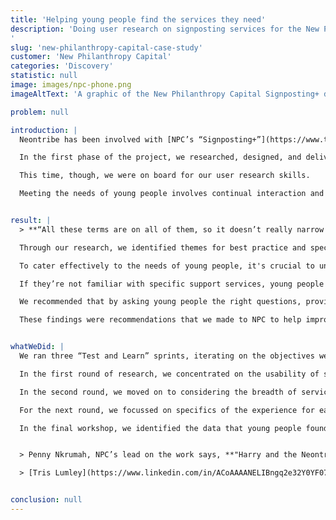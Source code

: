 ```yaml
---
title: 'Helping young people find the services they need'
description: 'Doing user research on signposting services for the New Philanthropy Capital (NPC)
'
slug: 'new-philanthropy-capital-case-study'
customer: 'New Philanthropy Capital'
categories: 'Discovery'
statistic: null
image: images/npc-phone.png
imageAltText: 'A graphic of the New Philanthropy Capital Signposting+ document'

problem: null

introduction: |
  Neontribe has been involved with [NPC’s “Signposting+”](https://www.thinknpc.org/examples-of-our-work/initiatives-were-working-on/signpost/) project since it began. Its core objective “to improve the quality of life for young people and communities, and the value that technology and data can bring to this” is dear to our hearts. We’ve been working on projects to benefit young people since we started up as an agency, and we’re proud of the impact we’ve helped deliver.

  In the first phase of the project, we researched, designed, and delivered “My Best Life”, a signposting site to help young people find services in Lambeth. NPC passed it on to young people’s advocacy organisation, Mind of my Own, and we helped them [rewrite it as a commercial product.](https://mindofmyown.org.uk/my-best-life/)

  This time, though, we were on board for our user research skills.

  Meeting the needs of young people involves continual interaction and collaboration with testers from the target audience, iteratively refining services based on their feedback, and that of other users. In the latest phase of the project, we’ve been looking at signposting through the eyes of a group of young people. 


result: |
  > **“All these terms are on all of them, so it doesn’t really narrow them down…I’d just want to search for support for dyslexia.”** -Young person, User Research Group

  Through our research, we identified themes for best practice and specific recommendations to the project partners that NPC was working with. Ultimately, the goal was to empower young people to get support whenever they needed it.

  To cater effectively to the needs of young people, it's crucial to understand their mindset, particularly their emotional state when seeking support. This helps identify services which match their needs, providing a user journey that supports their understanding of what they need.

  If they’re not familiar with specific support services, young people often start their search on Google. However, it's important to recognise that they are receptive to guidance as they navigate this process of discovery.  In this exploratory phase, signposting services can play a pivotal role in assisting them in narrowing down and selecting options that suit their needs.

  We recommended that by asking young people the right questions, providing a useful taxonomy of services, and providing well-written supporting content will all be useful for them at this stage. Once a young person has developed a clearer understanding about what assistance they need, they should be given the autonomy to choose the most suitable option for them. Additionally, offering related services may be beneficial due to the interconnected nature of support issues.

  These findings were recommendations that we made to NPC to help improve how young people find support services that they need at the right time.                     


whatWeDid: |
  We ran three “Test and Learn” sprints, iterating on the objectives we set ourselves, and the techniques we used each time. We focussed on signposting services provided by four partner organisations: The Mix, the National Support Network, Chasing the Stigma, and My Best Life.

  In the first round of research, we concentrated on the usability of signposting services with the aim of finding out how usable partner sites were in a fictionalised scenario. We developed and used a persona for this testing for safeguarding purposes. While we were keen to hear young people’s opinions, we didn’t want them to feel they had to share their own lived experience without the shield of a fictitious voice to speak with.

  In the second round, we moved on to considering the breadth of services offered by signposting sites and asked how helpful young people found the partner sites across a range of issues. Again, we used a persona, this time with a range of voices which we validated with our cohort of young people. 

  For the next round, we focussed on specifics of the experience for each of our partner organisations’ sites, using the same personas from the previous round, but going deeper into particular features. Notably, 2 of our partners had iterated their services since the second sprint and we wanted to investigate the impact of their changes. 

  In the final workshop, we identified the data that young people found most useful when being signposted. We then distilled their experience of the project into recommendations for improvements, both for our practice and for the project partners’ services.


  > Penny Nkrumah, NPC’s lead on the work says, **"Harry and the Neontribe team made a meaningful impact on the project’s quality. They were pivotal in sharpening our plan and delivering the research activities. Their work delivered the user-centred insights that are so useful to the signposting services that help young people get the best outcomes they can."**

  > [Tris Lumley](https://www.linkedin.com/in/ACoAAAANELIBngq2e32Y0YF07xu0zPj-JabNJlg), Director of Innovation & Development at NPC,  said, **"Harry and the [Neontribe](https://www.linkedin.com/company/neontribe-ltd/) team made a meaningful impact on the project’s quality. They were pivotal in sharpening our plan and delivering the research activities. Their work delivered the user-centred insights that are so useful to the signposting services that help young people get the best outcomes they can."**


conclusion: null
---
```

